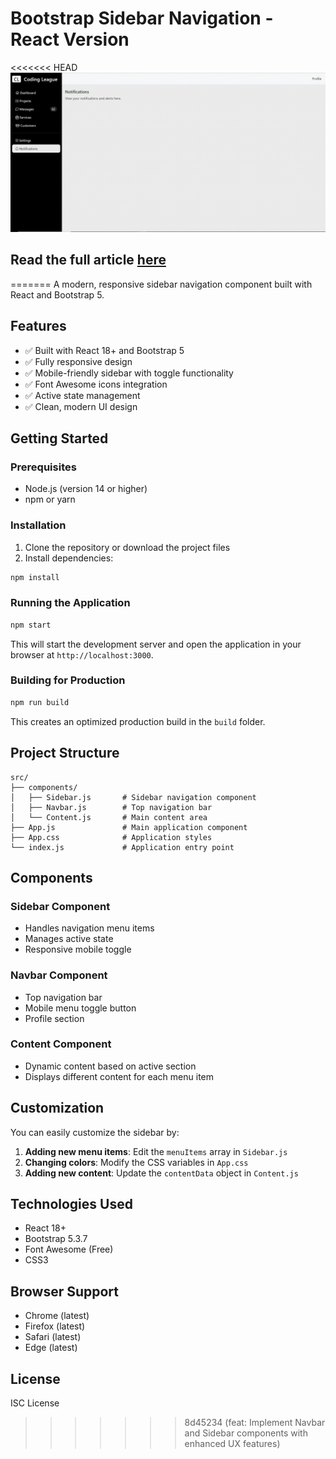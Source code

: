 
# Bootstrap Sidebar Navigation - React Version

<<<<<<< HEAD
![Dashboard](https://github.com/dennismbugua/Bootstrap-SideBar-Navigation/blob/main/imgs/dashboard.gif)

## Read the full article <a href="https://dennismbugua.co.ke/articles/mastering-a-dynamic-bootstrap-sidebar-a-step-by-step-guide">here</a>
=======
A modern, responsive sidebar navigation component built with React and Bootstrap 5.

## Features

- ✅ Built with React 18+ and Bootstrap 5
- ✅ Fully responsive design
- ✅ Mobile-friendly sidebar with toggle functionality
- ✅ Font Awesome icons integration
- ✅ Active state management
- ✅ Clean, modern UI design

## Getting Started

### Prerequisites

- Node.js (version 14 or higher)
- npm or yarn

### Installation

1. Clone the repository or download the project files
2. Install dependencies:

```bash
npm install
```

### Running the Application

```bash
npm start
```

This will start the development server and open the application in your browser at `http://localhost:3000`.

### Building for Production

```bash
npm run build
```

This creates an optimized production build in the `build` folder.

## Project Structure

```
src/
├── components/
│   ├── Sidebar.js       # Sidebar navigation component
│   ├── Navbar.js        # Top navigation bar
│   └── Content.js       # Main content area
├── App.js               # Main application component
├── App.css              # Application styles
└── index.js             # Application entry point
```

## Components

### Sidebar Component
- Handles navigation menu items
- Manages active state
- Responsive mobile toggle

### Navbar Component
- Top navigation bar
- Mobile menu toggle button
- Profile section

### Content Component
- Dynamic content based on active section
- Displays different content for each menu item

## Customization

You can easily customize the sidebar by:

1. **Adding new menu items**: Edit the `menuItems` array in `Sidebar.js`
2. **Changing colors**: Modify the CSS variables in `App.css`
3. **Adding new content**: Update the `contentData` object in `Content.js`

## Technologies Used

- React 18+
- Bootstrap 5.3.7
- Font Awesome (Free)
- CSS3

## Browser Support

- Chrome (latest)
- Firefox (latest)
- Safari (latest)
- Edge (latest)

## License

ISC License
>>>>>>> 8d45234 (feat: Implement Navbar and Sidebar components with enhanced UX features)
